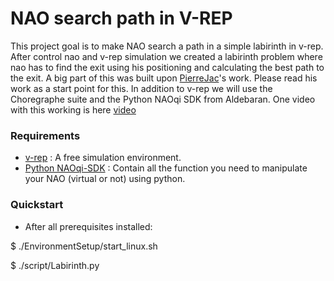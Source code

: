 # NAO search path in V-REP
This project goal is to make NAO search a path in a simple labirinth in v-rep.
After control nao and v-rep simulation we created a labirinth problem where nao has to find the exit using his positioning and calculating the best path to the exit.
A big part of this was built upon [PierreJac]'s work. Please read his work as a start point for this.
In addition to v-rep we will use the Choregraphe suite and the Python NAOqi SDK from Aldebaran.
One video with this working is here [video]

### Requirements
- [v-rep] : A free simulation environment.
- [Python NAOqi-SDK] : Contain all the function you need to manipulate your NAO (virtual or not) using python.

### Quickstart
- After all prerequisites installed:

$ ./EnvironmentSetup/start_linux.sh

$ ./script/Labirinth.py

[PierreJac]:https://raw.githubusercontent.com/PierreJac/Project-NAO-Control
[v-rep]:http://www.coppeliarobotics.com/downloads.html
[Python NAOqi-SDK]:https://community.aldebaran.com/en/resources/software
[video]:https://www.youtube.com/watch?v=nk09YlGYX5E